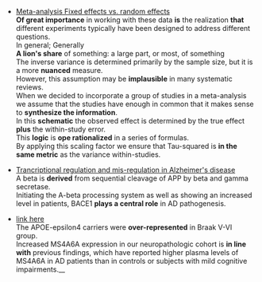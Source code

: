  * [Meta-analysis Fixed effects vs. random effects](http://www.meta-analysis.com/downloads/Meta-analysis%20fixed%20effect%20vs%20random%20effects.pdf)  
  __Of great importance__ in working with these data __is__ the realization __that__ different experiments typically have been designed to address different questions.  
  In general; Generally  
  __A lion's share__ of something: a large part, or most, of something  
  The inverse variance is determined primarily by the sample size, but it is a more __nuanced__ measure.  
  However, this assumption may be __implausible__ in many systematic reviews.  
  When we decided to incorporate a group of studies in a meta-analysis we assume that the studies have enough in common that it makes sense to __synthesize the information__.  
  In this __schematic__ the observed effect is determined by the true effect __plus__ the within-study error.  
  This __logic__ is __ope rationalized__ in a series of formulas.  
  By applying this scaling factor we ensure that Tau-squared is __in the same metric__ as the variance within-studies.  

* [Trancriptional regulation and mis-regulation in Alzheimer's disease](http://www.molecularbrain.com/content/pdf/1756-6606-6-44.pdf)  
 A beta is __derived__ from sequential cleavage of APP by beta and gamma secretase.  
 Initiating the A-beta processing system as well as showing an increased level in patients, BACE1 __plays a central role__ in AD pathogenesis.  

* [link here](http://www.sciencedirect.com/science/article/pii/S0197458014005983)  
 The APOE-epsilon4 carriers were __over-represented__ in Braak V-VI group.  
 Increased MS4A6A expression in our neuropathologic cohort is __in line with__ previous findings, which have reported higher plasma levels of MS4A6A in AD patients than in controls or subjects with mild cognitive impairments.__
 
